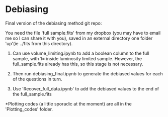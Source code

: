 # Debiasing
Final version of the debiasing method git repo:

You need the file 'full sample.fits' from my dropbox (you may have to email me so I can share it with you), saved in an external directory one folder 'up'(ie ../fits from this directory). 

1. Can use volume_limiting.ipynb to add a boolean column to the full sample, with 1= inside luminosity limited sample. However, the full_sample.fits already has this, so this stage is not necessary.

2. Then run debiasing_final.ipynb to generate the debiased values for each of the questions in turn.

3. Use 'Recover_full_data.ipynb' to add the debiased values to the end of the full_sample.fits

*Plotting codes (a little sporadic at the moment) are all in the 'Plotting_codes' folder.
